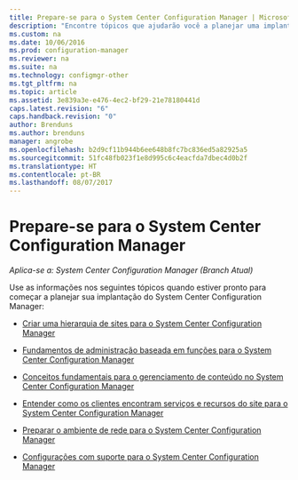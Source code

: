```yaml
---
title: Prepare-se para o System Center Configuration Manager | Microsoft Docs
description: "Encontre tópicos que ajudarão você a planejar uma implantação do System Center Configuration Manager."
ms.custom: na
ms.date: 10/06/2016
ms.prod: configuration-manager
ms.reviewer: na
ms.suite: na
ms.technology: configmgr-other
ms.tgt_pltfrm: na
ms.topic: article
ms.assetid: 3e839a3e-e476-4ec2-bf29-21e78180441d
caps.latest.revision: "6"
caps.handback.revision: "0"
author: Brenduns
ms.author: brenduns
manager: angrobe
ms.openlocfilehash: b2d9cf11b944b6ee648b8fc7bc836ed5a82925a5
ms.sourcegitcommit: 51fc48fb023f1e8d995c6c4eacfda7dbec4d0b2f
ms.translationtype: HT
ms.contentlocale: pt-BR
ms.lasthandoff: 08/07/2017
---
```

# <a name="get-ready-for-system-center-configuration-manager"></a>Prepare-se para o System Center Configuration Manager

*Aplica-se a: System Center Configuration Manager (Branch Atual)*

Use as informações nos seguintes tópicos quando estiver pronto para começar a planejar sua implantação do System Center Configuration Manager:  


  -   [Criar uma hierarquia de sites para o System Center Configuration Manager](../../core/plan-design/hierarchy/design-a-hierarchy-of-sites.md)  

  -   [Fundamentos de administração baseada em funções para o System Center Configuration Manager](../../core/understand/fundamentals-of-role-based-administration.md)  

  -   [Conceitos fundamentais para o gerenciamento de conteúdo no System Center Configuration Manager](../../core/plan-design/hierarchy/fundamental-concepts-for-content-management.md)  

  -   [Entender como os clientes encontram serviços e recursos do site para o System Center Configuration Manager](../../core/plan-design/hierarchy/understand-how-clients-find-site-resources-and-services.md)  

-   [Preparar o ambiente de rede para o System Center Configuration Manager](/sccm/core/plan-design/network/configure-firewalls-ports-domains)  

-   [Configurações com suporte para o System Center Configuration Manager](../../core/plan-design/configs/supported-configurations.md)  
